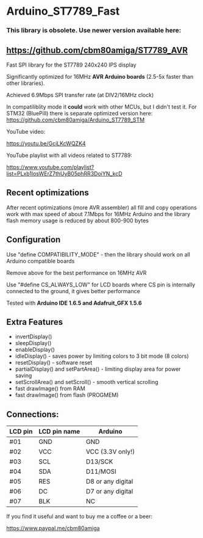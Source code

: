 # Arduino_ST7789_Fast

### This library is obsolete. Use newer version available here: ###
## https://github.com/cbm80amiga/ST7789_AVR ##


Fast SPI library for the ST7789 240x240 IPS display

Significantly optimized for 16MHz **AVR Arduino boards** (2.5-5x faster than other libraries).

Achieved 6.9Mbps SPI transfer rate (at DIV2/16MHz clock)

In compatiliblity mode it **could** work with other MCUs, but I didn't test it. For STM32 (BluePill) there is separate optimized version here: https://github.com/cbm80amiga/Arduino_ST7789_STM

YouTube video:

https://youtu.be/GciLKcWQZK4

YouTube playlist with all videos related to ST7789:

https://www.youtube.com/playlist?list=PLxb1losWErZ7thUyB05phRR3DoiYN_kcD

## Recent optimizations

After recent optimizations (more AVR assembler) all fill and copy operations work with max speed of about 7.1Mbps for 16MHz Arduino and the library flash memory usage is reduced by about 800-900 bytes

## Configuration

Use "define COMPATIBILITY_MODE" - then the library should work on all Arduino compatible boards

Remove above for the best performance on 16MHz AVR

Use "#define CS_ALWAYS_LOW" for LCD boards where CS pin is internally connected to the ground, it gives better performance

Tested with **Arduino IDE 1.6.5 and Adafruit_GFX 1.5.6**

## Extra Features
- invertDisplay()
- sleepDisplay()
- enableDisplay()
- idleDisplay() - saves power by limiting colors to 3 bit mode (8 colors)
- resetDisplay() - software reset
- partialDisplay() and setPartArea() - limiting display area for power saving
- setScrollArea() and setScroll() - smooth vertical scrolling
- fast drawImage() from RAM
- fast drawImage() from flash (PROGMEM)

## Connections:

|LCD pin|LCD pin name|Arduino|
|--|--|--|
 |#01| GND| GND|
 |#02| VCC |VCC (3.3V only!)|
 |#03| SCL |D13/SCK|
 |#04| SDA|D11/MOSI|
 |#05| RES|D8 or any digital|
 |#06| DC|D7 or any digital|
 |#07| BLK | NC|


If you find it useful and want to buy me a coffee or a beer:

https://www.paypal.me/cbm80amiga
